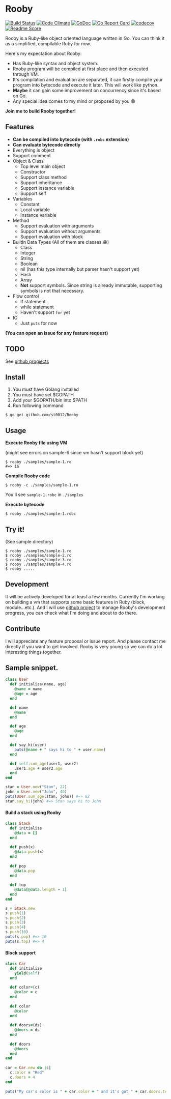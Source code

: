 # Rooby

[![Build Status](https://travis-ci.org/st0012/Rooby.svg?branch=master)](https://travis-ci.org/st0012/Rooby)
[![Code Climate](https://codeclimate.com/github/st0012/rooby/badges/gpa.svg)](https://codeclimate.com/github/st0012/rooby)
[![GoDoc](https://godoc.org/github.com/st0012/Rooby/bytecode?status.svg)](https://godoc.org/github.com/st0012/Rooby/bytecode)
[![Go Report Card](https://goreportcard.com/badge/github.com/st0012/Rooby)](https://goreportcard.com/report/github.com/st0012/Rooby)
[![codecov](https://codecov.io/gh/st0012/Rooby/branch/master/graph/badge.svg)](https://codecov.io/gh/st0012/Rooby)
[![Readme Score](http://readme-score-api.herokuapp.com/score.svg?url=st0012/rooby)](http://clayallsopp.github.io/readme-score?url=st0012/rooby)

Rooby is a Ruby-like object oriented language written in Go. You can think it as a simplified, compilable Ruby for now.
   

Here's my expectation about Rooby:

- Has Ruby-like syntax and object system.
- Rooby program will be compiled at first place and then executed through VM. 
- It's compilation and evaluation are separated, it can firstly compile your program into bytecode and execute it later. This will work like python.
- **Maybe** it can gain some improvement on concurrency since it's based on Go.
- Any special idea comes to my mind or proposed by you 😄 

**Join me to build Rooby together!**

## Features
- **Can be compiled into bytecode (with `.robc` extension)**
- **Can evaluate bytecode directly**
- Everything is object
- Support comment
- Object & Class
    - Top level main object
    - Constructor
    - Support class method
    - Support inheritance
    - Support instance variable
    - Support self
- Variables
    - Constant
    - Local variable
    - Instance variable
- Method
    - Support evaluation with arguments
    - Support evaluation without arguments
    - Support evaluation with block
- BuiltIn Data Types (All of them are classes 😀)
    - Class
    - Integer
    - String
    - Boolean
    - nil (has this type internally but parser hasn't support yet)
    - Hash
    - Array
    - **Not** support symbols. Since string is already immutable, supporting symbols is not that necessary.
- Flow control
    - If statement
    - while statement
    - Haven't support `for` yet
- IO
    - Just `puts` for now
    
**(You can open an issue for any feature request)** 
    
## TODO

See [github progjects](https://github.com/st0012/Rooby/projects)

## Install

1. You must have Golang installed
2. You must have set $GOPATH
3. Add your $GOPATH/bin into $PATH
4. Run following command 

```
$ go get github.com/st0012/Rooby
```

## Usage

**Execute Rooby file using VM**

(might see errors on sample-6 since vm hasn't support block yet)
``` 
$ rooby ./samples/sample-1.ro
#=> 16
```

**Compile Rooby code**

```
$ rooby -c ./samples/sample-1.ro
```

You'll see `sample-1.robc` in `./samples`

**Execute bytecode**

```
$ rooby ./samples/sample-1.robc
```


## Try it!
(See sample directory)
```
$ rooby ./samples/sample-1.ro
$ rooby ./samples/sample-2.ro
$ rooby ./samples/sample-3.ro
$ rooby ./samples/sample-4.ro
$ rooby .....
```

## Development

It will be actively developed for at least a few months. Currently I'm working on building a vm that supports some basic features in Ruby (block, module...etc.).
And I will use [github project](https://github.com/st0012/Rooby/projects) to manage Rooby's development progress, you can check what I'm doing and about to do there.

## Contribute

I will appreciate any feature proposal or issue report. And please contact me directly if you want to get involved. Rooby is very young so we can do a lot interesting things together.

##  Sample snippet.

```ruby
class User
  def initialize(name, age)
    @name = name
    @age = age
  end

  def name
    @name
  end

  def age
    @age
  end

  def say_hi(user)
    puts(@name + " says hi to " + user.name)
  end

  def self.sum_age(user1, user2)
    user1.age + user2.age
  end
end

stan = User.new("Stan", 22)
john = User.new("John", 40)
puts(User.sum_age(stan, john)) #=> 62
stan.say_hi(john) #=> Stan says hi to John
```

#### Build a stack using Rooby

```ruby
class Stack
  def initialize
    @data = []
  end
    
  def push(x)
    @data.push(x)
  end
    
  def pop
    @data.pop
  end
    
  def top
    @data[@data.length - 1]
  end
end

s = Stack.new
s.push(1)
s.push(2)
s.push(3)
s.push(4)
s.push(10)
puts(s.pop) #=> 10
puts(s.top) #=> 4
```

#### Block support

```ruby
class Car
  def initialize
    yield(self)
  end
  
  def color=(c)
    @color = c
  end
  
  def color
    @color
  end
  
  def doors=(ds)
    @doors = ds
  end
  
  def doors
    @doors
  end
end
 
car = Car.new do |c|
  c.color = "Red"
  c.doors = 4
end
 
puts("My car's color is " + car.color + " and it's got " + car.doors.to_s + " doors.")

```
